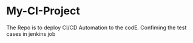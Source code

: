 # My-CI-Project
The Repo is to deploy CI/CD Automation to the codE.
Confiming the test cases in jenkins job
